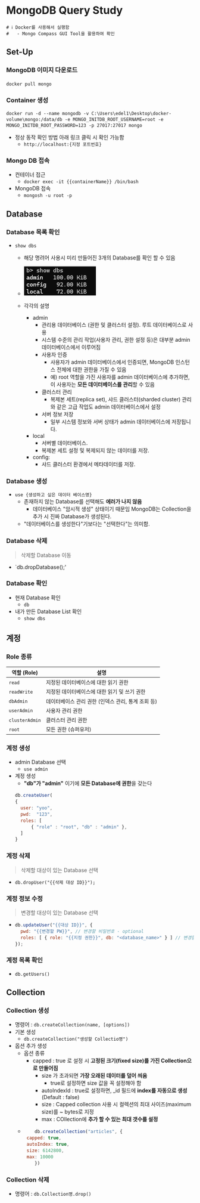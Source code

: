 # MongoDB Query Study

```properties
# ℹ️ Docker를 사용해서 실행함
#   - Mongo Compass GUI Tool을 활용하여 확인
```

## Set-Up
### MongoDB 이미지 다운로드
`docker pull mongo`

### Container 생성
```shell
docker run -d --name mongodb -v C:\Users\edel1\Desktop\docker-volume\mongo:/data/db -e MONGO_INITDB_ROOT_USERNAME=root -e MONGO_INITDB_ROOT_PASSWORD=123 -p 27017:27017 mongo
```
- 정상 동작 확인 방법 아래 링크 클릭 시 확인 가능함
  - `http://localhost:{지정 포트번호}`

### Mongo DB 접속
- 컨테이너 접근
  - `docker exec -it {{containerName}} /bin/bash`
- MongoDB 접속
  - `mongosh -u root -p`

## Database

### Database 목록 확인
- `show dbs`
  - 해당 명려어 사용시 미리 만들어진 3개의 Database를 확인 할 수 있음
  - 
    ![img.png](img.png)
    
  - 각각의 설명
    - admin 
      - 관리용 데이터베이스 (권한 및 클러스터 설정). 루트 데이터베이스로 사용
      - 시스템 수준의 관리 작업(사용자 관리, 권한 설정 등)은 대부분 admin 데이터베이스에서 이루어짐
      - 사용자 인증
        - 사용자가 admin 데이터베이스에서 인증되면, MongoDB 인스턴스 전체에 대한 권한을 가질 수 있음
        - 예) root 역할을 가진 사용자를 admin 데이터베이스에 추가하면, 이 사용자는 **모든 데이터베이스를 관리**할 수 있음
      - 클러스터 관리
        - 복제본 세트(replica set), 샤드 클러스터(sharded cluster) 관리와 같은 고급 작업도 admin 데이터베이스에서 설정
      - 서버 정보 저장
        - 일부 시스템 정보와 서버 상태가 admin 데이터베이스에 저장됩니다.
    - local
      - 서버별 데이터베이스.
      - 복제본 세트 설정 및 복제되지 않는 데이터를 저장.
    - config:
      - 샤드 클러스터 환경에서 메타데이터를 저장.

### Database 생성
- `use {생성하고 싶은 데이터 베이스명}`
  - 존재하지 않는 Database를 선택해도 **에러가 나지 않음**
    - 데이터베이스 "암시적 생성" 상태이기 때문임 MongoDB는 Collection을 추가 시 진짜 Database가 생성된다.
  - "데이터베이스를 생성한다"기보다는 "선택한다"는 의미함.

### Database 삭제
> 삭제할 Database 이동
- `db.dropDatabase();'

### Database 확인
- 현재 Database 확인
	- `db`
- 내가 만든 Database List 확인
	- `show dbs`

</hr>

## 계정

### Role 종류

| 역할 (Role)      | 설명                                                          |
|-------------------|---------------------------------------------------------------|
| `read`           | 지정된 데이터베이스에 대한 읽기 권한                          |
| `readWrite`      | 지정된 데이터베이스에 대한 읽기 및 쓰기 권한                  |
| `dbAdmin`        | 데이터베이스 관리 권한 (인덱스 관리, 통계 조회 등)            |
| `userAdmin`      | 사용자 관리 권한                                              |
| `clusterAdmin`   | 클러스터 관리 권한                                           |
| `root`           | 모든 권한 (슈퍼유저)                                         |


### 계정 생성
- admin Database 선택
  - `use admin`
- 계정 생성
	- **"db"가 "admin"** 이기에 **모든 Database에 권한**을 갖는다 	
  ```javascript
  db.createUser(
  {
    user: "yoo",
    pwd:  "123",
    roles: [
    	{ "role" : "root", "db" : "admin" },
	]
  }
  ```

### 계정 삭제
> 삭제할 대상이 있는 Database 선택
- `db.dropUser("{{삭제 대상 ID}}");`

### 계정 정보 수정
> 변경할 대상이 있는 Database 선택
- ```javascript
  db.updateUser("{{대상 ID}}", {
    pwd: "{{변경할 PW}}", // 변경할 비밀번호 - optional
    roles: [ { role: "{{지정 권한}}", db: "<database_name>" } ] // 변경할 권한 - optional
  });
  ```


### 계정 목록 확인
- `db.getUsers()`

</hr>

## Collection 

### Collection 생성
- 명령어 : `db.createCollection(name, [options]) `
- 기본 생성
 	- `db.createCollection("생성할 Collectio명")`
- 옵션 추가 생성
	- 옵션 종류
 		-  capped :  true 로 설정 시 **고정된 크기(fixed size)를 가진 Collection으로 만들어짐**
   			-  size 가 초과되면 **가장 오래된 데이터를 덮어 씌움**
      			- true로 설정하면 size 값을 꼭 설정해야 함
         	- autoIndexId : true로 설정하면, _id 필드에 **index를 자동으로 생성** (Default : false)
          	- size :  Capped collection 사용 시 컬렉션의 최대 사이즈(maximum size)를 ~ bytes로 지정
           	- max :  COllection에 **추가 할 수 있는 최대 갯수를 설정**
	-  ```javascript
    	   db.createCollection("articles", {
		capped: true,
		autoIndex: true,
		size: 6142800,
		max: 10000
           })
	   ```
    
### Collection 삭제
- 명령어 : `db.Collection명.drop() `
  
